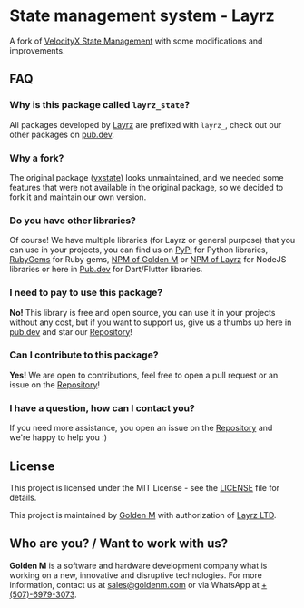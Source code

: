 # State management system - Layrz

A fork of [VelocityX State Management](https://pub.dev/packages/vxstate) with some modifications and improvements.

## FAQ

### Why is this package called `layrz_state`?

All packages developed by [Layrz](https://layrz.com) are prefixed with `layrz_`, check out our other packages on [pub.dev](https://pub.dev/publishers/goldenm.com/packages).

### Why a fork?

The original package ([vxstate](https://pub.dev/packages/vxstate)) looks unmaintained, and we needed some features that were not available in the original package, so we decided to fork it and maintain our own version.

### Do you have other libraries?

Of course! We have multiple libraries (for Layrz or general purpose) that you can use in your projects, you can find us on [PyPi](https://pypi.org/user/goldenm/) for Python libraries, [RubyGems](https://rubygems.org/profiles/goldenm) for Ruby gems, [NPM of Golden M](https://www.npmjs.com/~goldenm) or [NPM of Layrz](https://www.npmjs.com/~layrz-software) for NodeJS libraries or here in [Pub.dev](https://pub.dev/publishers/goldenm.com/packages) for Dart/Flutter libraries.

### I need to pay to use this package?

**No!** This library is free and open source, you can use it in your projects without any cost, but if you want to support us, give us a thumbs up here in [pub.dev](https://pub.dev/packages/layrz_state) and star our [Repository](https://github.com/goldenm-software/layrz_state)!

### Can I contribute to this package?

**Yes!** We are open to contributions, feel free to open a pull request or an issue on the [Repository](https://github.com/goldenm-software/layrz_state)!

### I have a question, how can I contact you?

If you need more assistance, you open an issue on the [Repository](https://github.com/goldenm-software/layrz_state) and we're happy to help you :)

## License

This project is licensed under the MIT License - see the [LICENSE](LICENSE) file for details.

This project is maintained by [Golden M](https://goldenm.com) with authorization of [Layrz LTD](https://layrz.com).

## Who are you? / Want to work with us?

**Golden M** is a software and hardware development company what is working on a new, innovative and disruptive technologies. For more information, contact us at [sales@goldenm.com](mailto:sales@goldenm.com) or via WhatsApp at [+(507)-6979-3073](https://wa.me/50769793073?text="From%20layrz_state%20flutter%20library.%20Hello").
